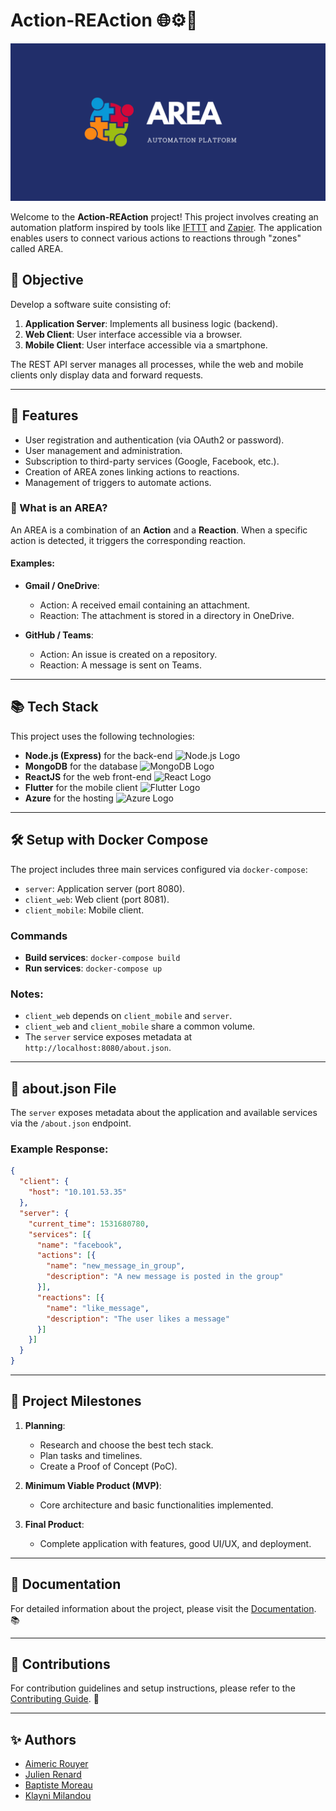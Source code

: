 
# Action-REAction 🌐⚙️📱

![Project Banner](docs/assets/banner.png)

Welcome to the **Action-REAction** project! This project involves creating an automation platform inspired by tools like [IFTTT](https://ifttt.com) and [Zapier](https://zapier.com). The application enables users to connect various actions to reactions through "zones" called AREA.

## 🎯 Objective

Develop a software suite consisting of:

1. **Application Server**: Implements all business logic (backend).
2. **Web Client**: User interface accessible via a browser.
3. **Mobile Client**: User interface accessible via a smartphone.

The REST API server manages all processes, while the web and mobile clients only display data and forward requests.

---

## 🚀 Features

- User registration and authentication (via OAuth2 or password).
- User management and administration.
- Subscription to third-party services (Google, Facebook, etc.).
- Creation of AREA zones linking actions to reactions.
- Management of triggers to automate actions.

### 🔄 What is an AREA?

An AREA is a combination of an **Action** and a **Reaction**. When a specific action is detected, it triggers the corresponding reaction.

#### Examples:

- **Gmail / OneDrive**:
  - Action: A received email containing an attachment.
  - Reaction: The attachment is stored in a directory in OneDrive.

- **GitHub / Teams**:
  - Action: An issue is created on a repository.
  - Reaction: A message is sent on Teams.

---

## 📚 Tech Stack

This project uses the following technologies:

- **Node.js (Express)** for the back-end ![Node.js Logo](https://img.shields.io/badge/Node.js-339933?logo=node.js&logoColor=white)
- **MongoDB** for the database ![MongoDB Logo](https://img.shields.io/badge/MongoDB-47A248?logo=mongodb&logoColor=white)
- **ReactJS** for the web front-end ![React Logo](https://img.shields.io/badge/ReactJS-61DAFB?logo=react&logoColor=white)
- **Flutter** for the mobile client ![Flutter Logo](https://img.shields.io/badge/Flutter-02569B?logo=flutter&logoColor=white)
- **Azure** for the hosting ![Azure Logo](https://img.shields.io/badge/Azure-0078D4?logo=azure&logoColor=white)

---

## 🛠️ Setup with Docker Compose

The project includes three main services configured via `docker-compose`:

- `server`: Application server (port 8080).
- `client_web`: Web client (port 8081).
- `client_mobile`: Mobile client.

### Commands

- **Build services**: `docker-compose build`
- **Run services**: `docker-compose up`

### Notes:

- `client_web` depends on `client_mobile` and `server`.
- `client_web` and `client_mobile` share a common volume.
- The `server` service exposes metadata at `http://localhost:8080/about.json`.

---

## 📄 about.json File

The `server` exposes metadata about the application and available services via the `/about.json` endpoint.

### Example Response:

```json
{
  "client": {
    "host": "10.101.53.35"
  },
  "server": {
    "current_time": 1531680780,
    "services": [{
      "name": "facebook",
      "actions": [{
        "name": "new_message_in_group",
        "description": "A new message is posted in the group"
      }],
      "reactions": [{
        "name": "like_message",
        "description": "The user likes a message"
      }]
    }]
  }
}
```

---

## 📅 Project Milestones

1. **Planning**:
   - Research and choose the best tech stack.
   - Plan tasks and timelines.
   - Create a Proof of Concept (PoC).

2. **Minimum Viable Product (MVP)**:
   - Core architecture and basic functionalities implemented.

3. **Final Product**:
   - Complete application with features, good UI/UX, and deployment.

---

## 📖 Documentation

For detailed information about the project, please visit the [Documentation](docs/). 📚

---

## 🔗 Contributions

For contribution guidelines and setup instructions, please refer to the [Contributing Guide](docs/CONTRIBUTING.md). 🙌

---

## ✨ Authors

- [Aimeric Rouyer](https://github.com/aimericdrk)
- [Julien Renard](https://github.com/Neiluge)
- [Baptiste Moreau](https://github.com/BxptisteM)
- [Klayni Milandou](https://github.com/Klayni)

